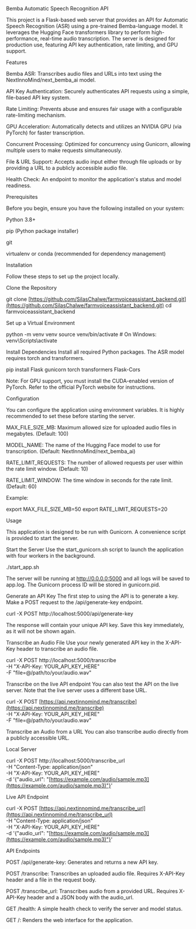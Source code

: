 Bemba Automatic Speech Recognition API

This project is a Flask-based web server that provides an API for Automatic Speech Recognition (ASR) using a pre-trained Bemba-language model. It leverages the Hugging Face transformers library to perform high-performance, real-time audio transcription. The server is designed for production use, featuring API key authentication, rate limiting, and GPU support.

Features

Bemba ASR: Transcribes audio files and URLs into text using the NextInnoMind/next_bemba_ai model.

API Key Authentication: Securely authenticates API requests using a simple, file-based API key system.

Rate Limiting: Prevents abuse and ensures fair usage with a configurable rate-limiting mechanism.

GPU Acceleration: Automatically detects and utilizes an NVIDIA GPU (via PyTorch) for faster transcription.

Concurrent Processing: Optimized for concurrency using Gunicorn, allowing multiple users to make requests simultaneously.

File & URL Support: Accepts audio input either through file uploads or by providing a URL to a publicly accessible audio file.

Health Check: An endpoint to monitor the application's status and model readiness.

Prerequisites

Before you begin, ensure you have the following installed on your system:

Python 3.8+

pip (Python package installer)

git

virtualenv or conda (recommended for dependency management)

Installation

Follow these steps to set up the project locally.

Clone the Repository

git clone [https://github.com/SilasChalwe/farmvoiceassistant_backend.git](https://github.com/SilasChalwe/farmvoiceassistant_backend.git)
cd farmvoiceassistant_backend



Set up a Virtual Environment

python -m venv venv
source venv/bin/activate  # On Windows: venv\Scripts\activate



Install Dependencies
Install all required Python packages. The ASR model requires torch and transformers.

pip install Flask gunicorn torch transformers Flask-Cors



Note: For GPU support, you must install the CUDA-enabled version of PyTorch. Refer to the official PyTorch website for instructions.

Configuration

You can configure the application using environment variables. It is highly recommended to set these before starting the server.

MAX_FILE_SIZE_MB: Maximum allowed size for uploaded audio files in megabytes. (Default: 100)

MODEL_NAME: The name of the Hugging Face model to use for transcription. (Default: NextInnoMind/next_bemba_ai)

RATE_LIMIT_REQUESTS: The number of allowed requests per user within the rate limit window. (Default: 10)

RATE_LIMIT_WINDOW: The time window in seconds for the rate limit. (Default: 60)

Example:

export MAX_FILE_SIZE_MB=50
export RATE_LIMIT_REQUESTS=20



Usage

This application is designed to be run with Gunicorn. A convenience script is provided to start the server.

Start the Server
Use the start_gunicorn.sh script to launch the application with four workers in the background.

./start_app.sh



The server will be running at http://0.0.0.0:5000 and all logs will be saved to app.log. The Gunicorn process ID will be stored in gunicorn.pid.

Generate an API Key
The first step to using the API is to generate a key. Make a POST request to the /api/generate-key endpoint.

curl -X POST http://localhost:5000/api/generate-key



The response will contain your unique API key. Save this key immediately, as it will not be shown again.

Transcribe an Audio File
Use your newly generated API key in the X-API-Key header to transcribe an audio file.

curl -X POST http://localhost:5000/transcribe \
  -H "X-API-Key: YOUR_API_KEY_HERE" \
  -F "file=@/path/to/your/audio.wav"



Transcribe on the live API endpoint
You can also test the API on the live server. Note that the live server uses a different base URL.

curl -X POST [https://api.nextinnomind.me/transcribe](https://api.nextinnomind.me/transcribe) \
  -H "X-API-Key: YOUR_API_KEY_HERE" \
  -F "file=@/path/to/your/audio.wav"



Transcribe an Audio from a URL
You can also transcribe audio directly from a publicly accessible URL.

Local Server

curl -X POST http://localhost:5000/transcribe_url \
  -H "Content-Type: application/json" \
  -H "X-API-Key: YOUR_API_KEY_HERE" \
  -d '{"audio_url": "[https://example.com/audio/sample.mp3](https://example.com/audio/sample.mp3)"}'


Live API Endpoint

curl -X POST [https://api.nextinnomind.me/transcribe_url](https://api.nextinnomind.me/transcribe_url) \
  -H "Content-Type: application/json" \
  -H "X-API-Key: YOUR_API_KEY_HERE" \
  -d '{"audio_url": "[https://example.com/audio/sample.mp3](https://example.com/audio/sample.mp3)"}'


API Endpoints

POST /api/generate-key: Generates and returns a new API key.

POST /transcribe: Transcribes an uploaded audio file. Requires X-API-Key header and a file in the request body.

POST /transcribe_url: Transcribes audio from a provided URL. Requires X-API-Key header and a JSON body with the audio_url.

GET /health: A simple health check to verify the server and model status.

GET /: Renders the web interface for the application.